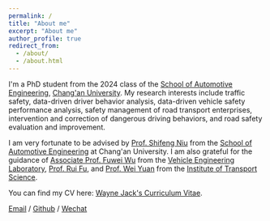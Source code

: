 ```yaml
---
permalink: /
title: "About me"
excerpt: "About me"
author_profile: true
redirect_from: 
  - /about/
  - /about.html
---
```


I'm a PhD student from the 2024 class of the [School of Automotive Engineering](https://qiche.chd.edu.cn/), [Chang'an University](https://www.chd.edu.cn/). My research interests include traffic safety, data-driven driver behavior analysis, data-driven vehicle safety performance analysis, safety management of road transport enterprises, intervention and correction of dangerous driving behaviors, and road safety evaluation and improvement.

I am very fortunate to be advised by [Prof. Shifeng Niu](https://js.chd.edu.cn/qcxy/nsf/list.htm) from the [School of Automotive Engineering](https://qiche.chd.edu.cn/) at Chang'an University. I am also grateful for the guidance of [Associate Prof. Fuwei Wu](https://js.chd.edu.cn/qcxy/wfw/list.htm) from the [Vehicle Engineering Laboratory](https://qiche.chd.edu.cn/2020/1208/c8510a173426/page.htm), [Prof. Rui Fu](https://js.chd.edu.cn/qcxy/fr/list.htm), and [Prof. Wei Yuan](https://js.chd.edu.cn/qcxy/yw/list.htm) from the [Institute of Transport Science](https://qiche.chd.edu.cn/2020/1208/c8307a173415/page.htm).

You can find my CV here: [Wayne Jack's Curriculum Vitae](../assets/章鱼哥简历.pdf).

[Email](mailto:2250768721@qq.com) / [Github](https://github.com/J-Wayne) / [Wechat](../images/wechat.jpg)
